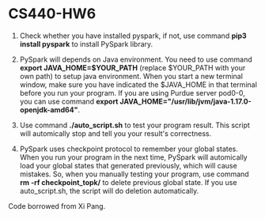 # CS440-HW6

1. Check whether you have installed pyspark, if not, use command **pip3 install pyspark** to install PySpark library.

2. PySpark will depends on Java environment. You need to use command **export JAVA_HOME=$YOUR_PATH** (replace $YOUR_PATH with your own path) to setup java environment. When you start a new terminal window, make sure you have indicated the $JAVA_HOME in that terminal before you run your program. If you are using Purdue server pod0-0, you can use command **export JAVA_HOME="/usr/lib/jvm/java-1.17.0-openjdk-amd64"**.

3. Use command **./auto_script.sh** to test your program result. This script will automically stop and tell you your result's correctness.

4. PySpark uses checkpoint protocol to remember your global states. When you run your program in the next time, PySpark will automically load your global states that generated previously, which will cause mistakes. So, when you manually testing your program, use command **rm -rf checkpoint_topk/** to delete previous global state. If you use auto_script.sh, the script will do deletion automatically.

Code borrowed from Xi Pang.
